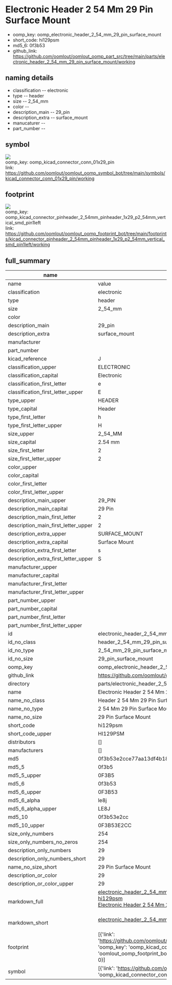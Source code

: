 # Electronic Header 2 54 Mm 29 Pin Surface Mount

  
* oomp_key: oomp_electronic_header_2_54_mm_29_pin_surface_mount 
* short_code: hi129psm
* md5_6: 0f3b53  
* github_link: https://github.com/oomlout/oomlout_oomp_part_src/tree/main/parts/electronic_header_2_54_mm_29_pin_surface_mount/working  
## naming details
* classification -- electronic
* type -- header
* size -- 2_54_mm
* color -- 
* description_main -- 29_pin
* description_extra -- surface_mount
* manucaturer -- 
* part_number -- 



## symbol

![](symbol/{index}/working/working_600.png)  
oomp_key: oomp_kicad_connector_conn_01x29_pin  
link: https://github.com/oomlout/oomlout_oomp_symbol_bot/tree/main/symbols/kicad_connector_conn_01x29_pin/working  

## footprint

![](footprint/{index}/working/working_600.png)  
oomp_key: oomp_kicad_connector_pinheader_2_54mm_pinheader_1x29_p2_54mm_vertical_smd_pin1left  
link: https://github.com/oomlout/oomlout_oomp_footprint_bot/tree/main/footprints/kicad_connector_pinheader_2_54mm_pinheader_1x29_p2_54mm_vertical_smd_pin1left/working  

## full_summary
| name | value | 
| --- | --- | 
| name | value | 
| classification | electronic | 
| type | header | 
| size | 2_54_mm | 
| color |  | 
| description_main | 29_pin | 
| description_extra | surface_mount | 
| manufacturer |  | 
| part_number |  | 
| kicad_reference | J | 
| classification_upper | ELECTRONIC | 
| classification_capital | Electronic | 
| classification_first_letter | e | 
| classification_first_letter_upper | E | 
| type_upper | HEADER | 
| type_capital | Header | 
| type_first_letter | h | 
| type_first_letter_upper | H | 
| size_upper | 2_54_MM | 
| size_capital | 2.54 mm | 
| size_first_letter | 2 | 
| size_first_letter_upper | 2 | 
| color_upper |  | 
| color_capital |  | 
| color_first_letter |  | 
| color_first_letter_upper |  | 
| description_main_upper | 29_PIN | 
| description_main_capital | 29 Pin | 
| description_main_first_letter | 2 | 
| description_main_first_letter_upper | 2 | 
| description_extra_upper | SURFACE_MOUNT | 
| description_extra_capital | Surface Mount | 
| description_extra_first_letter | s | 
| description_extra_first_letter_upper | S | 
| manufacturer_upper |  | 
| manufacturer_capital |  | 
| manufacturer_first_letter |  | 
| manufacturer_first_letter_upper |  | 
| part_number_upper |  | 
| part_number_capital |  | 
| part_number_first_letter |  | 
| part_number_first_letter_upper |  | 
| id | electronic_header_2_54_mm_29_pin_surface_mount | 
| id_no_class | header_2_54_mm_29_pin_surface_mount | 
| id_no_type | 2_54_mm_29_pin_surface_mount | 
| id_no_size | 29_pin_surface_mount | 
| oomp_key | oomp_electronic_header_2_54_mm_29_pin_surface_mount | 
| github_link | https://github.com/oomlout/oomlout_oomp_part_src/tree/main/parts/electronic_header_2_54_mm_29_pin_surface_mount/working | 
| directory | parts/electronic_header_2_54_mm_29_pin_surface_mount | 
| name | Electronic Header 2 54 Mm 29 Pin Surface Mount | 
| name_no_class | Header 2 54 Mm 29 Pin Surface Mount | 
| name_no_type | 2 54 Mm 29 Pin Surface Mount | 
| name_no_size | 29 Pin Surface Mount | 
| short_code | hi129psm | 
| short_code_upper | HI129PSM | 
| distributors | [] | 
| manufacturers | [] | 
| md5 | 0f3b53e2cce77aa13df4b183ece919c2 | 
| md5_5 | 0f3b5 | 
| md5_5_upper | 0F3B5 | 
| md5_6 | 0f3b53 | 
| md5_6_upper | 0F3B53 | 
| md5_6_alpha | le8j | 
| md5_6_alpha_upper | LE8J | 
| md5_10 | 0f3b53e2cc | 
| md5_10_upper | 0F3B53E2CC | 
| size_only_numbers | 254 | 
| size_only_numbers_no_zeros | 254 | 
| description_only_numbers | 29 | 
| description_only_numbers_short | 29 | 
| name_no_size_short | 29 Pin Surface Mount | 
| description_or_color | 29 | 
| description_or_color_upper | 29 | 
| markdown_full | [electronic_header_2_54_mm_29_pin_surface_mount](https://github.com/oomlout/oomlout_oomp_part_src/tree/main/parts/electronic_header_2_54_mm_29_pin_surface_mount/working)<br>[hi129psm](https://github.com/oomlout/oomlout_oomp_part_src/tree/main/parts/electronic_header_2_54_mm_29_pin_surface_mount/working)<br>[Electronic Header 2 54 Mm 29 Pin Surface Mount](https://github.com/oomlout/oomlout_oomp_part_src/tree/main/parts/electronic_header_2_54_mm_29_pin_surface_mount/working)<br><br> | 
| markdown_short | [electronic_header_2_54_mm_29_pin_surface_mount](https://github.com/oomlout/oomlout_oomp_part_src/tree/main/parts/electronic_header_2_54_mm_29_pin_surface_mount/working)<br><br> | 
| footprint | [{'link': 'https://github.com/oomlout/oomlout_oomp_footprint_bot/tree/main/foootprntss/kicad_connector_pinheader_2_54mm_pinheader_1x29_p2_54mm_vertical_smd_pin1left', 'oomp_key': 'oomp_kicad_connector_pinheader_2_54mm_pinheader_1x29_p2_54mm_vertical_smd_pin1left', 'directory': 'oomlout_oomp_footprint_bot/footprints/kicad_connector_pinheader_2_54mm_pinheader_1x29_p2_54mm_vertical_smd_pin1left//working/working.kicad_mod', 'index': 0}] | 
| symbol | [{'link': 'https://github.com/oomlout/oomlout_oomp_symbol_bot/tree/main/symbols/kicad_connector_conn_01x29_pin', 'oomp_key': 'oomp_kicad_connector_conn_01x29_pin', 'directory': 'oomlout_oomp_symbol_bot/symbols/kicad_connector_conn_01x29_pin//working/working.kicad_sym', 'index': 0}] | 
